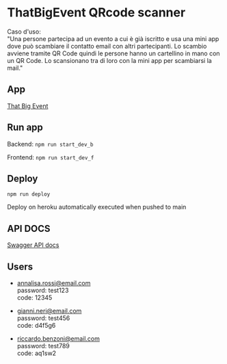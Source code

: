 # ThatBigEvent QRcode scanner


Caso d'uso:   
"Una persone partecipa ad un evento a cui è già iscritto e usa una mini app dove può scambiare il contatto email con altri partecipanti. 
Lo scambio avviene tramite QR Code quindi le persone hanno un cartellino in mano con un QR Code. 
Lo scansionano tra di loro con la mini app per scambiarsi la mail."

## App
[That Big Event](https://that-bigevent.herokuapp.com/)

## Run app
Backend: `npm run start_dev_b`   

Frontend: `npm run start_dev_f`

## Deploy

`npm run deploy`

Deploy on heroku automatically executed when pushed to main

## API DOCS
[Swagger API docs](https://app.swaggerhub.com/apis-docs/mgondolini/TBE/1.0.0)

## Users 
- annalisa.rossi@email.com  
  password: test123  
  code: 12345

- gianni.neri@email.com   
  password: test456   
  code: d4f5g6

- riccardo.benzoni@email.com   
  password: test789   
  code: aq1sw2   
